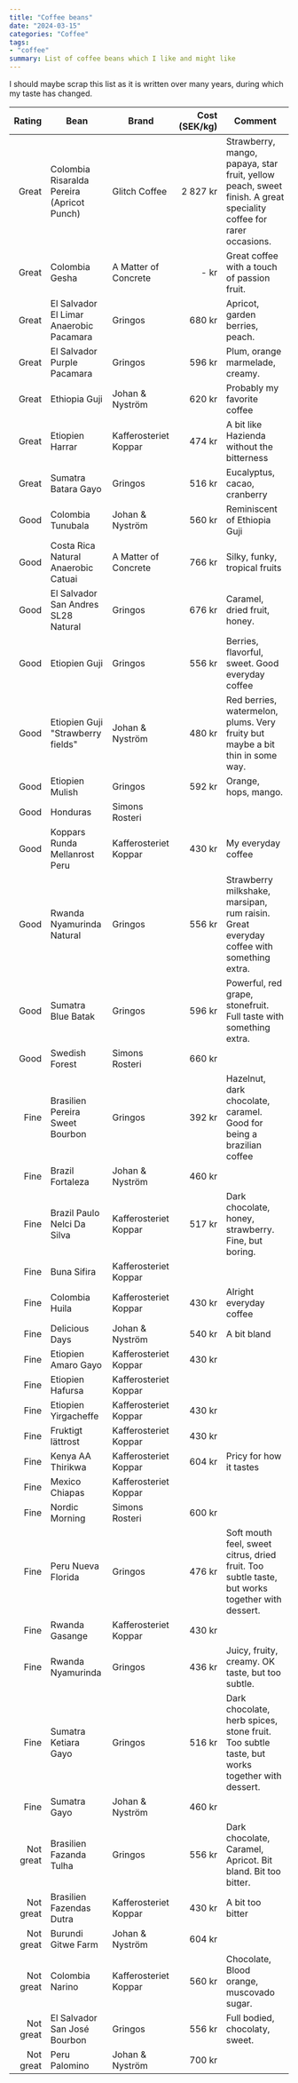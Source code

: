 ```yaml
---
title: "Coffee beans"
date: "2024-03-15"
categories: "Coffee"
tags:
- "coffee"
summary: List of coffee beans which I like and might like
---
```


I should maybe scrap this list as it is written over many years, during which my
taste has changed.

| **Rating** | **Bean**                                   | **Brand**             | **Cost (SEK/kg)** | **Comment**                                         |
|-----------:|--------------------------------------------|-----------------------|------------------:|-----------------------------------------------------|
|      Great | Colombia Risaralda Pereira (Apricot Punch) | Glitch Coffee         |          2 827 kr | Strawberry, mango, papaya, star fruit, yellow peach, sweet finish. A great speciality coffee for rarer occasions. |
|      Great | Colombia Gesha                             | A Matter of Concrete  |              - kr | Great coffee with a touch of passion fruit.         |
|      Great | El Salvador El Limar Anaerobic Pacamara    | Gringos               |            680 kr | Apricot, garden berries, peach.                     |
|      Great | El Salvador Purple Pacamara                | Gringos               |            596 kr | Plum, orange marmelade, creamy.                     |
|      Great | Ethiopia Guji                              | Johan & Nyström       |            620 kr | Probably my favorite coffee                         |
|      Great | Etiopien Harrar                            | Kafferosteriet Koppar |            474 kr | A bit like Hazienda without the bitterness          |
|      Great | Sumatra Batara Gayo                        | Gringos               |            516 kr | Eucalyptus, cacao, cranberry |
|       Good | Colombia Tunubala                          | Johan & Nyström       |            560 kr | Reminiscent of Ethiopia Guji                        |
|       Good | Costa Rica Natural Anaerobic Catuai        | A Matter of Concrete  |            766 kr | Silky, funky, tropical fruits                       |
|       Good | El Salvador San Andres SL28 Natural        | Gringos               |            676 kr | Caramel, dried fruit, honey.                        |
|       Good | Etiopien Guji                              | Gringos               |            556 kr | Berries, flavorful, sweet. Good everyday coffee     |
|       Good | Etiopien Guji "Strawberry fields"          | Johan & Nyström       |            480 kr | Red berries, watermelon, plums. Very fruity but maybe a bit thin in some way. |
|       Good | Etiopien Mulish                            | Gringos               |            592 kr | Orange, hops, mango.                                |
|       Good | Honduras                                   | Simons Rosteri        |                   |                                                     |
|       Good | Koppars Runda Mellanrost Peru              | Kafferosteriet Koppar |            430 kr | My everyday coffee                                  |
|       Good | Rwanda Nyamurinda Natural                  | Gringos               |            556 kr | Strawberry milkshake, marsipan, rum raisin. Great everyday coffee with something extra. |
|       Good | Sumatra Blue Batak                         | Gringos               |            596 kr | Powerful, red grape, stonefruit. Full taste with something extra. |
|       Good | Swedish Forest                             | Simons Rosteri        |            660 kr |                                                     |
|       Fine | Brasilien Pereira Sweet Bourbon            | Gringos               |            392 kr | Hazelnut, dark chocolate, caramel. Good for being a brazilian coffee |
|       Fine | Brazil Fortaleza                           | Johan & Nyström       |            460 kr |                                                     |
|       Fine | Brazil Paulo Nelci Da Silva                | Kafferosteriet Koppar |            517 kr | Dark chocolate, honey, strawberry. Fine, but boring. |
|       Fine | Buna Sifira                                | Kafferosteriet Koppar |                   |                                                     |
|       Fine | Colombia Huila                             | Kafferosteriet Koppar |            430 kr | Alright everyday coffee                             |
|       Fine | Delicious Days                             | Johan & Nyström       |            540 kr | A bit bland                                         |
|       Fine | Etiopien Amaro Gayo                        | Kafferosteriet Koppar |            430 kr |                                                     |
|       Fine | Etiopien Hafursa                           | Kafferosteriet Koppar |                   |                                                     |
|       Fine | Etiopien Yirgacheffe                       | Kafferosteriet Koppar |            430 kr |                                                     |
|       Fine | Fruktigt lättrost                          | Kafferosteriet Koppar |            430 kr |                                                     |
|       Fine | Kenya AA Thirikwa                          | Kafferosteriet Koppar |            604 kr | Pricy for how it tastes                             |
|       Fine | Mexico Chiapas                             | Kafferosteriet Koppar |                   |                                                     |
|       Fine | Nordic Morning                             | Simons Rosteri        |            600 kr |                                                     |
|       Fine | Peru Nueva Florida                         | Gringos               |            476 kr | Soft mouth feel, sweet citrus, dried fruit. Too subtle taste, but works together with dessert. |
|       Fine | Rwanda Gasange                             | Kafferosteriet Koppar |            430 kr |                                                     |
|       Fine | Rwanda Nyamurinda                          | Gringos               |            436 kr | Juicy, fruity, creamy. OK taste, but too subtle. |
|       Fine | Sumatra Ketiara Gayo                       | Gringos               |            516 kr | Dark chocolate, herb spices, stone fruit. Too subtle taste, but works together with dessert. |
|       Fine | Sumatra Gayo                               | Johan & Nyström       |            460 kr |                                                     |
|  Not great | Brasilien Fazanda Tulha                    | Gringos               |            556 kr | Dark chocolate, Caramel, Apricot. Bit bland. Bit too bitter. |
|  Not great | Brasilien Fazendas Dutra                   | Kafferosteriet Koppar |            430 kr | A bit too bitter                                    |
|  Not great | Burundi Gitwe Farm                         | Johan & Nyström       |            604 kr |                                                     |
|  Not great | Colombia Narino                            | Kafferosteriet Koppar |            560 kr | Chocolate, Blood orange, muscovado sugar.           |
|  Not great | El Salvador San José Bourbon               | Gringos               |            556 kr | Full bodied, chocolaty, sweet.                      |
|  Not great | Peru Palomino                              | Johan & Nyström       |            700 kr |                                                     |
